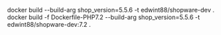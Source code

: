 docker build --build-arg shop_version=5.5.6 -t edwint88/shopware-dev . 
docker build -f Dockerfile-PHP7.2 --build-arg shop_version=5.5.6 -t edwint88/shopware-dev:7.2 . 